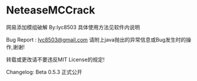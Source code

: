# NeteaseMCCrack
网易添加模组破解 By:lyc8503
具体使用方法见软件内说明

Bug Report : lyc8503@gmail.com
请附上java抛出的异常信息或Bug发生时的操作,谢谢!

转载或更改请不要违反MIT License的规定!

Changelog:
Beta 0.5.3 正式公开
